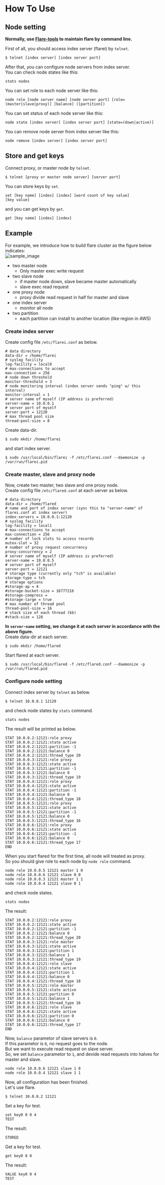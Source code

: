 # How To Use

## Node setting
**Normally, use [Flare-tools](https://github.com/gree/flare-tools) to maintain flare by command line.**  


First of all, you should access index server (flarei) by `telnet`.
```
$ telnet [index server] [index server port]
```
After that, you can configure node servers from index server.  
You can check node states like this:
```
stats nodes
```
You can set role to each node server like this:
```
node role [node server name] [node server port] [role=(master|slave|proxy)] [balance] ([partition])
```
You can set status of each node server like this:
```
node state [index server] [index server port] [state=(down|active)]
```
You can remove node server from index server like this:
```
node remove [index server] [index server port]
```

## Store and get keys
Connect proxy, or master node by `telnet`.
```
$ telnet [proxy or master node server] [server port]
```
You can store keys by `set`.
```
set [key name] [index] [index] [word count of key value]
[key value]
```
and you can get keys by `get`.
```
get [key name] [index] [index]
```

## Example
For example, we introduce how to build flare cluster as the figure below indicates:  
![sample_image](flare_sample.png)
- two master node
  - Only master exec write request
- two slave node
  - if master node down, slave became master automatically
  - slave exec read request
- one proxy node
  - proxy divide read request in half for master and slave
- one index server
  - monitor all node
- two partition
  - each partition can install to another location (like region in AWS)

### Create index server
Create config file `/etc/flarei.conf` as below.
```
# data directory
data-dir = /home/flarei
# syslog facility
log-facility = local0
# max-connections to accept
max-connection = 256
# node down threshold
monitor-threshold = 3
# node monitoring interval (index server sends "ping" w/ this interval)
monitor-interval = 1
# server name of myself (IP address is preferred)
server-name = 10.0.0.1
# server port of myself
server-port = 12120
# max thread pool size
thread-pool-size = 8
```
Create data-dir.
```
$ sudo mkdir /home/flarei
```
and start index server.
```
$ sudo /usr/local/bin/flarei -f /etc/flarei.conf --daemonize -p /var/run/flarei.pid
```

### Create master, slave and proxy node
Now, create two master, two slave and one proxy node.  
Create config file `/etc/flared.conf` at each server as below.
```
# data directory
data-dir = /home/flared
# name and port of index server (sync this to "server-name" of flarei.conf at index server)
index-servers = 10.0.0.1:12120
# syslog facility
log-facility = local1
# max-connections to accept
max-connection = 256
# number of lock slots to access records
mutex-slot = 32
# number of proxy request concurrency
proxy-concurrency = 2
# server name of myself (IP address is preferred)
server-name = 10.0.0.5
# server port of myself
server-port = 12121
# storage type (currently only "tch" is available)
storage-type = tch
# storage options
#storage-ap = 4
#storage-bucket-size = 16777216
#storage-compress =
#storage-large = true
# max number of thread pool
thread-pool-size = 16
# stack size of each thread (kb)
#stack-size = 128
```
**In `server-name` setting, we change it at each server in accordance with the above figure.**  
Create data-dir at each server.
```
$ sudo mkdir /home/flared
```
Start flared at each server.
```
$ sudo /usr/local/bin/flared -f /etc/flared.conf --daemonize -p /var/run/flared.pid
```

### Configure node setting
Connect index server by `telnet` as below.
```
$ telnet 10.0.0.1 12120
```
and check node states by `stats` command.
```
stats nodes
```
The result will be printed as below.
```
STAT 10.0.0.2:12121:role proxy
STAT 10.0.0.2:12121:state active
STAT 10.0.0.2:12121:partition -1
STAT 10.0.0.2:12121:balance 0
STAT 10.0.0.2:12121:thread_type 20
STAT 10.0.0.3:12121:role proxy
STAT 10.0.0.3:12121:state active
STAT 10.0.0.3:12121:partition -1
STAT 10.0.0.3:12121:balance 0
STAT 10.0.0.3:12121:thread_type 19
STAT 10.0.0.4:12121:role proxy
STAT 10.0.0.4:12121:state active
STAT 10.0.0.4:12121:partition -1
STAT 10.0.0.4:12121:balance 0
STAT 10.0.0.4:12121:thread_type 18
STAT 10.0.0.5:12121:role proxy
STAT 10.0.0.5:12121:state active
STAT 10.0.0.5:12121:partition -1
STAT 10.0.0.5:12121:balance 0
STAT 10.0.0.5:12121:thread_type 16
STAT 10.0.0.6:12121:role proxy
STAT 10.0.0.6:12121:state active
STAT 10.0.0.6:12121:partition -1
STAT 10.0.0.6:12121:balance 0
STAT 10.0.0.6:12121:thread_type 17
END
```
When you start flared for the first time, all node will treated as proxy.  
So you should give role to each node by `node role` command.
```
node role 10.0.0.5 12121 master 1 0
node role 10.0.0.6 12121 slave 0 0
node role 10.0.0.3 12121 master 1 1
node role 10.0.0.4 12121 slave 0 1
```
and check node states.
```
stats nodes
```
The result:
```
STAT 10.0.0.2:12121:role proxy
STAT 10.0.0.2:12121:state active
STAT 10.0.0.2:12121:partition -1
STAT 10.0.0.2:12121:balance 0
STAT 10.0.0.2:12121:thread_type 20
STAT 10.0.0.3:12121:role master
STAT 10.0.0.3:12121:state active
STAT 10.0.0.3:12121:partition 1
STAT 10.0.0.3:12121:balance 1
STAT 10.0.0.3:12121:thread_type 19
STAT 10.0.0.4:12121:role slave
STAT 10.0.0.4:12121:state active
STAT 10.0.0.4:12121:partition 1
STAT 10.0.0.4:12121:balance 0
STAT 10.0.0.4:12121:thread_type 18
STAT 10.0.0.5:12121:role master
STAT 10.0.0.5:12121:state active
STAT 10.0.0.5:12121:partition 0
STAT 10.0.0.5:12121:balance 1
STAT 10.0.0.5:12121:thread_type 16
STAT 10.0.0.6:12121:role slave
STAT 10.0.0.6:12121:state active
STAT 10.0.0.6:12121:partition 0
STAT 10.0.0.6:12121:balance 0
STAT 10.0.0.6:12121:thread_type 17
END
```
Now, `balance` parametor of slave servers is `0`.  
If this parametor is `0`, no request goes to the node.  
But we want to execute read request on slave server.  
So, we set `balance` parametor to `1`, and devide read requests into halves for master and slave.
```
node role 10.0.0.6 12121 slave 1 0
node role 10.0.0.4 12121 slave 1 1
```
Now, all configuration has been finished.  
Let's use flare.
```
$ telnet 10.0.0.2 12121
```
Set a key for test.
```
set key0 0 0 4
TEST
```
The result:
```
STORED
```
Get a key for test.
```
get key0 0 0
```
The result:
```
VALUE key0 0 4
TEST
```
